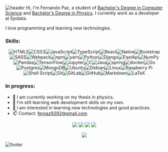 ![header](https://capsule-render.vercel.app/api?type=waving&color=gradient&height=300&section=header&text=Fernando%20Paz&fontSize=90)
Hi, I'm Fernando Paz, a student of  [Bachelor's Degree in Computer Science](https://www.ungs.edu.ar/carrera/licenciatura-en-sistemas) and [Bachelor's Degree in Physics](https://df.uba.ar/es/futuros-estudiantes/guia-para-el-estudiante#plan-de-estudios). I currently work as a developer at Epidata.

I love programming and learning new technologies.

### Skills:

<div align="center">
<img alt="HTML5" src="https://img.shields.io/badge/html5-%23E34F26.svg?style=for-the-badge&logo=html5&logoColor=white"/><img alt="CSS3" src="https://img.shields.io/badge/css3-%231572B6.svg?style=for-the-badge&logo=css3&logoColor=white"/><img alt="JavaScript" src="https://img.shields.io/badge/JavaScript-F7DF1E?style=for-the-badge&logo=javascript&logoColor=black"/><img alt="TypeScript" src="https://img.shields.io/badge/typescript-%23007ACC.svg?style=for-the-badge&logo=typescript&logoColor=white"/><img alt="React" src="https://img.shields.io/badge/react-%2320232a.svg?style=for-the-badge&logo=react&logoColor=%2361DAFB"/><img alt="Native" src="https://img.shields.io/badge/React_Native-20232A?style=for-the-badge&logo=react&logoColor=61DAFB"/><img alt="Bootstrap" src="https://img.shields.io/badge/bootstrap-%23563D7C.svg?style=for-the-badge&logo=bootstrap&logoColor=white"/><img alt="SASS" src="https://img.shields.io/badge/SASS-hotpink.svg?style=for-the-badge&logo=SASS&logoColor=white"/><img alt="Webpack" src="https://img.shields.io/badge/webpack-%238DD6F9.svg?style=for-the-badge&logo=webpack&logoColor=black" /><img alt="npm" src="https://img.shields.io/badge/npm-CB3837?style=for-the-badge&logo=npm&logoColor=white" /><img alt="yarn" src="https://img.shields.io/badge/Yarn-2C8EBB?style=for-the-badge&logo=yarn&logoColor=white" /><img alt="Python" src="https://img.shields.io/badge/python-%2314354C.svg?style=for-the-badge&logo=python&logoColor=white"/><img alt="Django" src="https://img.shields.io/badge/django-%23092E20.svg?style=for-the-badge&logo=django&logoColor=white"/><img alt="FastApi" src="https://img.shields.io/badge/fastapi-109989?style=for-the-badge&logo=FASTAPI&logoColor=white"/><img alt="NumPy" src="https://img.shields.io/badge/numpy-%23013243.svg?style=for-the-badge&logo=numpy&logoColor=white" /><img alt="Pandas" src="https://img.shields.io/badge/pandas-%23150458.svg?style=for-the-badge&logo=pandas&logoColor=white" /><img alt="TensorFlow" src="https://img.shields.io/badge/TensorFlow-%23FF6F00.svg?style=for-the-badge&logo=TensorFlow&logoColor=white" /><img alt="Jupyter" src="https://img.shields.io/badge/Jupyter-%23F37626.svg?style=for-the-badge&logo=Jupyter&logoColor=white" /><img alt="C" src="https://img.shields.io/badge/c-%2300599C.svg?style=for-the-badge&logo=c&logoColor=white"/><img alt="Java" src="https://img.shields.io/badge/java-%23ED8B00.svg?style=for-the-badge&logo=java&logoColor=white"/><img alt="spring" src="https://img.shields.io/badge/spring-%236DB33F.svg?style=for-the-badge&logo=spring&logoColor=white"><img alt="docker" src="https://img.shields.io/badge/docker-%230db7ed.svg?style=for-the-badge&logo=docker&logoColor=white"><img alt="Go" src=  "https://img.shields.io/badge/go-%2300ADD8.svg?style=for-the-badge&logo=go&logoColor=white"/><img alt="Postgres" src ="https://img.shields.io/badge/postgres-%23316192.svg?style=for-the-badge&logo=postgresql&logoColor=white"/><img alt="MongoDB" src ="https://img.shields.io/badge/MongoDB-%234ea94b.svg?style=for-the-badge&logo=mongodb&logoColor=white"/><img alt="Ubuntu" src="https://img.shields.io/badge/Ubuntu-E95420?style=for-the-badge&logo=ubuntu&logoColor=white" /><img alt="Debian" src="https://img.shields.io/badge/Debian-D70A53?style=for-the-badge&logo=debian&logoColor=white" /><img alt="Linux" src="https://img.shields.io/badge/Linux-FCC624?style=for-the-badge&logo=linux&logoColor=black"><img alt="Raspberry Pi" src="https://img.shields.io/badge/-RaspberryPi-C51A4A?style=for-the-badge&logo=Raspberry-Pi"/><img alt="Shell Script" src="https://img.shields.io/badge/shell_script-%23121011.svg?style=for-the-badge&logo=gnu-bash&logoColor=white"/><img alt="Git" src="https://img.shields.io/badge/git-%23F05033.svg?style=for-the-badge&logo=git&logoColor=white"/><img alt="GitLab" src="https://img.shields.io/badge/gitlab-%23181717.svg?style=for-the-badge&logo=gitlab&logoColor=white"/><img alt="GitHub" src="https://img.shields.io/badge/github-%23121011.svg?style=for-the-badge&logo=github&logoColor=white"/><img alt="Markdown" src="https://img.shields.io/badge/markdown-%23000000.svg?style=for-the-badge&logo=markdown&logoColor=white"/><img alt="LaTeX" src="https://img.shields.io/badge/latex-%23008080.svg?style=for-the-badge&logo=latex&logoColor=white"/>

</div>

### In progress:

-   🔭 I am currently working on my thesis in physics.
-   🌱 I'm still learning web development skills on my own.
-   👯 I am interested in learning new technologies and good practices.
-   📫 Contact: ferpaz9292@gmail.com

<div align="center">
<a href='https://github.com/fernandopaz1'><img src="https://img.icons8.com/plasticine/55/000000/github.png"/></a>
<a href='https://twitter.com/fernandopaz111'>
<img src="https://img.icons8.com/color/50/000000/twitter--v2.png"/></a>
<a href='https://www.linkedin.com/in//ferpaz/'><img src="https://img.icons8.com/color/50/000000/linkedin.png"/></a>
<a href='https://gitlab.com/fernandopaz1'><img src="https://img.icons8.com/color/50/000000/gitlab.png"/></a>
</div>

<p align="center">
  <img align="center" src="https://github-readme-stats.vercel.app/api/top-langs/?username=fernandopaz1&layout=compact&langs_count=10&custom_title=Lenguajes%20mas%20usados&theme=prussian" />
</p>

![footer](https://capsule-render.vercel.app/api?type=waving&color=gradient&height=100&section=footer)
